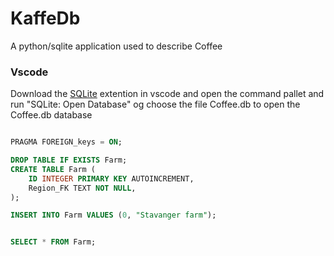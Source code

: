 # KaffeDb

A python/sqlite application used to describe Coffee

### Vscode

Download the [SQLite](https://marketplace.visualstudio.com/items?itemName=alexcvzz.vscode-sqlite) extention in vscode and open the command pallet and run "SQLite: Open Database" og choose the file Coffee.db to open the Coffee.db database

```sql

PRAGMA FOREIGN_keys = ON;

DROP TABLE IF EXISTS Farm;
CREATE TABLE Farm (
    ID INTEGER PRIMARY KEY AUTOINCREMENT,
    Region_FK TEXT NOT NULL,
);

INSERT INTO Farm VALUES (0, "Stavanger farm");


SELECT * FROM Farm;

```
